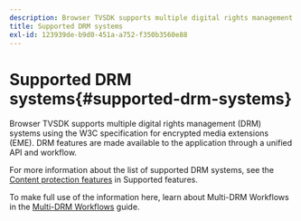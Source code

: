 ```yaml
---
description: Browser TVSDK supports multiple digital rights management (DRM) systems using the W3C specification for encrypted media extensions (EME). DRM features are made available to the application through a unified API and workflow.
title: Supported DRM systems
exl-id: 123939de-b9d0-451a-a752-f350b3560e88
---
```

# Supported DRM systems{#supported-drm-systems}

Browser TVSDK supports multiple digital rights management (DRM) systems using the W3C specification for encrypted media extensions (EME). DRM features are made available to the application through a unified API and workflow.

For more information about the list of supported DRM systems, see the [Content protection features](../../../release-notes/tvsdk-24-browser.md#table-hls-content-protection-features) in Supported features.

To make full use of the information here, learn about Multi-DRM Workflows in the [Multi-DRM Workflows](https://helpx.adobe.com/content/dam/help/en/primetime/drm/drm_multi_drm_workflows.pdf) guide.
